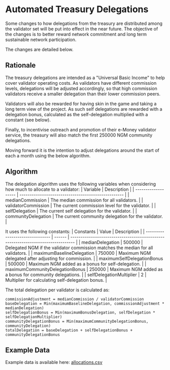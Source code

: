 # Automated Treasury Delegations

Some changes to how delegations from the treasury are distributed among the validator set will be put into effect in the near future. The objective of the changes 
is to better reward network commitment and long term sustainable network participation.

The changes are detailed below.

## Rationale
The treasury delegations are intended as a "Universal Basic Income" to help cover validator operating costs.
As validators have different commission levels, delegations will be adjusted accordingly, so that high commission validators receive a
smaller delegation than their lower commission peers.

Validators will also be rewarded for having skin in the game and taking a long term view of the project.
As such self delegations are rewarded with a delegation bonus, calculated as the self-delegation multiplied with a constant (see below). 

Finally, to incentivise outreach and promotion of their e-Money validator service, the treasury will also match the first 250000 NGM community delegations. 

Moving forward it is the intention to adjust delegations around the start of each a month using the below algorithm. 

## Algorithm
The delegation algorithm uses the following variables when considering how much to allocate to a validator:
| Variable            | Description                                         |
| ------------------- | --------------------------------------------------- |
| medianCommission    | The median commission for all validators.           |
| validatorCommission | The current commission level for the validator.     |
| selfDelegation      | The current self delegation for the validator.      |
| communityDelegation | The current community delegation for the validator. |

It uses the following constants:
| Constants                       | Value  | Description                                                                      |
| ------------------------------- | ------ | -------------------------------------------------------------------------------- |
| medianDelegation                | 500000 | Delegated NGM if the validator commission matches the median for all validators. |
| maximumBaselineDelegation       | 750000 | Maximum NGM delegated after adjusting for commission.                            |
| maximumSelfDelegationBonus      | 500000 | Maximum NGM added as a bonus for self-delegation.                                |
| maximumCommunityDelegationBonus | 250000 | Maximum NGM added as a bonus for community delegations.                          |
| selfDelegationMultiplier        | 2      | Multiplier for calculating self-delegation bonus.                                |

The total delegation per validator is calculated as:
```
commissionAdjustment = medianCommission / validatorCommission
baseDelegation = Min(maximumBaselineDelegation, commissionAdjustment * medianDelegation)
selfDelegationBonus = Min(maximumBonusDelegation, selfDelegation * selfDelegationMultiplier)
communityDelegationBonus = Min(maximumCommunityDelegationBonus, communityDelegation)
totalDelegation = baseDelegation + selfDelegationBonus + communityDelegationBonus
```

## Example Data
Example data is available here: [allocations.csv](allocations.csv)